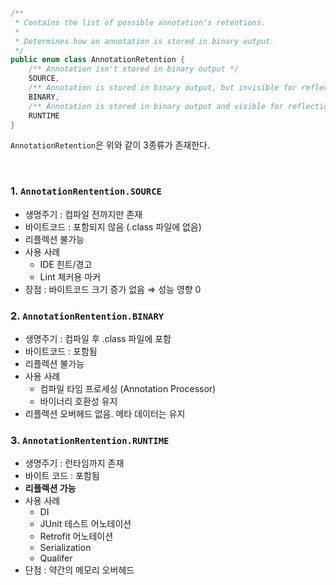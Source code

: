```kotlin
/**
 * Contains the list of possible annotation's retentions.
 *
 * Determines how an annotation is stored in binary output.
 */
public enum class AnnotationRetention {
    /** Annotation isn't stored in binary output */
    SOURCE,
    /** Annotation is stored in binary output, but invisible for reflection */
    BINARY,
    /** Annotation is stored in binary output and visible for reflection (default retention) */
    RUNTIME
}

```

`AnnotationRetention`은 위와 같이 3종류가 존재한다. 

<br/>

### 1. `AnnotationRentention.SOURCE`

- 생명주기 : 컴파일 전까지만 존재
- 바이트코드 : 포함되지 않음 (.class 파일에 없음)
- 리플렉션 불가능
- 사용 사례
    - IDE 힌트/경고
    - Lint 체커용 마커
- 장점 : 바이트코드 크기 증가 없음 ⇒ 성능 영향 0

### 2. `AnnotationRentention.BINARY`

- 생명주기 : 컴파일 후 .class 파일에 포함
- 바이트코드 : 포함됨
- 리플렉션 불가능
- 사용 사례
    - 컴파일 타임 프로세싱 (Annotation Processor)
    - 바이너리 호환성 유지
- 리플렉션 오버헤드 없음. 메타 데이터는 유지

### 3. `AnnotationRentention.RUNTIME`

- 생명주기 : 런타임까지 존재
- 바이트 코드 : 포함됨
- **리플렉션 가능**
- 사용 사례
    - DI
    - JUnit 테스트 어노테이션
    - Retrofit 어노테이션
    - Serialization
    - Qualifer
- 단점 : 약간의 메모리 오버헤드
